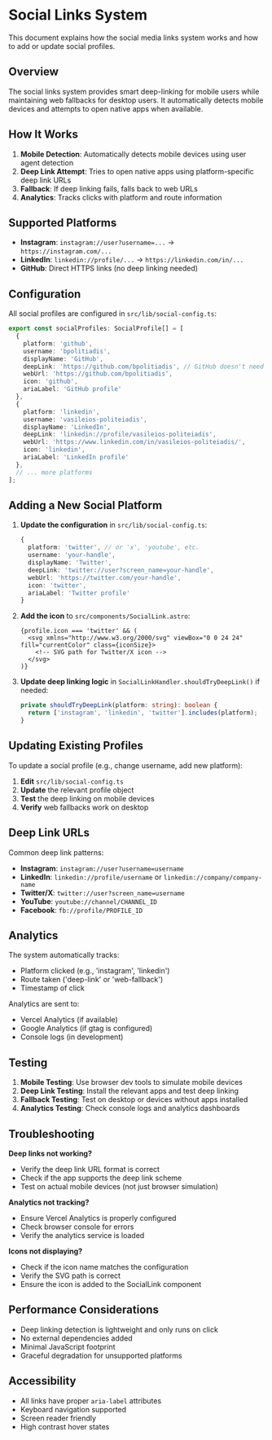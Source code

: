 # Social Links System

This document explains how the social media links system works and how to add or update social profiles.

## Overview

The social links system provides smart deep-linking for mobile users while maintaining web fallbacks for desktop users. It automatically detects mobile devices and attempts to open native apps when available.

## How It Works

1. **Mobile Detection**: Automatically detects mobile devices using user agent detection
2. **Deep Link Attempt**: Tries to open native apps using platform-specific deep link URLs
3. **Fallback**: If deep linking fails, falls back to web URLs
4. **Analytics**: Tracks clicks with platform and route information

## Supported Platforms

- **Instagram**: `instagram://user?username=...` → `https://instagram.com/...`
- **LinkedIn**: `linkedin://profile/...` → `https://linkedin.com/in/...`
- **GitHub**: Direct HTTPS links (no deep linking needed)

## Configuration

All social profiles are configured in `src/lib/social-config.ts`:

```typescript
export const socialProfiles: SocialProfile[] = [
  {
    platform: 'github',
    username: 'bpolitiadis',
    displayName: 'GitHub',
    deepLink: 'https://github.com/bpolitiadis', // GitHub doesn't need deep linking
    webUrl: 'https://github.com/bpolitiadis',
    icon: 'github',
    ariaLabel: 'GitHub profile'
  },
  {
    platform: 'linkedin',
    username: 'vasileios-politeiadis',
    displayName: 'LinkedIn',
    deepLink: 'linkedin://profile/vasileios-politeiadis',
    webUrl: 'https://www.linkedin.com/in/vasileios-politeiadis/',
    icon: 'linkedin',
    ariaLabel: 'LinkedIn profile'
  },
  // ... more platforms
];
```

## Adding a New Social Platform

1. **Update the configuration** in `src/lib/social-config.ts`:
   ```typescript
   {
     platform: 'twitter', // or 'x', 'youtube', etc.
     username: 'your-handle',
     displayName: 'Twitter',
     deepLink: 'twitter://user?screen_name=your-handle',
     webUrl: 'https://twitter.com/your-handle',
     icon: 'twitter',
     ariaLabel: 'Twitter profile'
   }
   ```

2. **Add the icon** to `src/components/SocialLink.astro`:
   ```astro
   {profile.icon === 'twitter' && (
     <svg xmlns="http://www.w3.org/2000/svg" viewBox="0 0 24 24" fill="currentColor" class={iconSize}>
       <!-- SVG path for Twitter/X icon -->
     </svg>
   )}
   ```

3. **Update deep linking logic** in `SocialLinkHandler.shouldTryDeepLink()` if needed:
   ```typescript
   private shouldTryDeepLink(platform: string): boolean {
     return ['instagram', 'linkedin', 'twitter'].includes(platform);
   }
   ```

## Updating Existing Profiles

To update a social profile (e.g., change username, add new platform):

1. **Edit** `src/lib/social-config.ts`
2. **Update** the relevant profile object
3. **Test** the deep linking on mobile devices
4. **Verify** web fallbacks work on desktop

## Deep Link URLs

Common deep link patterns:

- **Instagram**: `instagram://user?username=username`
- **LinkedIn**: `linkedin://profile/username` or `linkedin://company/company-name`
- **Twitter/X**: `twitter://user?screen_name=username`
- **YouTube**: `youtube://channel/CHANNEL_ID`
- **Facebook**: `fb://profile/PROFILE_ID`

## Analytics

The system automatically tracks:
- Platform clicked (e.g., 'instagram', 'linkedin')
- Route taken ('deep-link' or 'web-fallback')
- Timestamp of click

Analytics are sent to:
- Vercel Analytics (if available)
- Google Analytics (if gtag is configured)
- Console logs (in development)

## Testing

1. **Mobile Testing**: Use browser dev tools to simulate mobile devices
2. **Deep Link Testing**: Install the relevant apps and test deep linking
3. **Fallback Testing**: Test on desktop or devices without apps installed
4. **Analytics Testing**: Check console logs and analytics dashboards

## Troubleshooting

**Deep links not working?**
- Verify the deep link URL format is correct
- Check if the app supports the deep link scheme
- Test on actual mobile devices (not just browser simulation)

**Analytics not tracking?**
- Ensure Vercel Analytics is properly configured
- Check browser console for errors
- Verify the analytics service is loaded

**Icons not displaying?**
- Check if the icon name matches the configuration
- Verify the SVG path is correct
- Ensure the icon is added to the SocialLink component

## Performance Considerations

- Deep linking detection is lightweight and only runs on click
- No external dependencies added
- Minimal JavaScript footprint
- Graceful degradation for unsupported platforms

## Accessibility

- All links have proper `aria-label` attributes
- Keyboard navigation supported
- Screen reader friendly
- High contrast hover states

